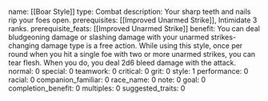name: [[Boar Style]]
type: Combat
description: Your sharp teeth and nails rip your foes open.
prerequisites: [[Improved Unarmed Strike]], Intimidate 3 ranks.
prerequisite_feats: [[Improved Unarmed Strike]]
benefit: You can deal bludgeoning damage or slashing damage with your unarmed strikes-changing damage type is a free action. While using this style, once per round when you hit a single foe with two or more unarmed strikes, you can tear flesh. When you do, you deal 2d6 bleed damage with the attack.
normal: 0
special: 0
teamwork: 0
critical: 0
grit: 0
style: 1
performance: 0
racial: 0
companion_familiar: 0
race_name: 0
note: 0
goal: 0
completion_benefit: 0
multiples: 0
suggested_traits: 0
